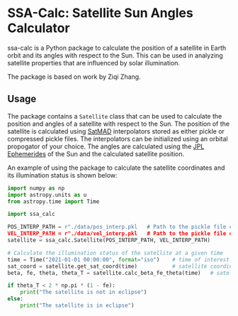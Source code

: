 # SSA-Calc: Satellite Sun Angles Calculator

ssa-calc is a Python package to calculate the position of a satellite in Earth orbit and its angles with respect to the Sun. This can be used in analyzing satellite properties that are influenced by solar illumination.

The package is based on work by Ziqi Zhang.

## Usage

The package contains a `Satellite` class that can be used to calculate the position and angles of a satellite with respect to the Sun. The position of the satellite is calculated using [SatMAD](https://satmad.readthedocs.io/en/stable/about.html) interpolators stored as either pickle or compressed pickle files. The interpolators can be initialized using an orbital propogator of your choice. The angles are calculated using the [JPL Ephemerides](https://ssd.jpl.nasa.gov/orbits.html) of the Sun and the calculated satellite position.

An example of using the package to calculate the satellite coordinates and its illumination status is shown below:

```python
import numpy as np
import astropy.units as u
from astropy.time import Time

import ssa_calc

POS_INTERP_PATH = r"./data/pos_interp.pkl   # Path to the pickle file containing the position interpolator
VEL_INTERP_PATH = r"./data/vel_interp.pkl   # Path to the pickle file containing the velocity interpolator
satellite = ssa_calc.Satellite(POS_INTERP_PATH, VEL_INTERP_PATH)

# Calculate the illumination status of the satellite at a given time
time = Time("2021-01-01 00:00:00", format="iso")    # time of interest
sat_coord = satellite.get_sat_coord(time)           # satellite coordinates at the time of interest
beta, fe, theta, theta_T = satellite.calc_beta_fe_theta(time)   # satellite position with respect to the sun

if theta_T < 2 * np.pi * (1 - fe):
    print("The satellite is not in eclipse")
else:
    print("The satellite is in eclipse")
```
